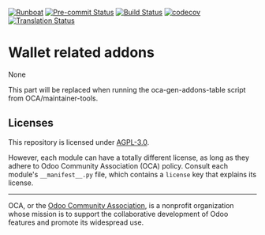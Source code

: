 
[![Runboat](https://img.shields.io/badge/runboat-Try%20me-875A7B.png)](https://runboat.odoo-community.org/builds?repo=OCA/wallet&target_branch=14.0)
[![Pre-commit Status](https://github.com/OCA/wallet/actions/workflows/pre-commit.yml/badge.svg?branch=14.0)](https://github.com/OCA/wallet/actions/workflows/pre-commit.yml?query=branch%3A14.0)
[![Build Status](https://github.com/OCA/wallet/actions/workflows/test.yml/badge.svg?branch=14.0)](https://github.com/OCA/wallet/actions/workflows/test.yml?query=branch%3A14.0)
[![codecov](https://codecov.io/gh/OCA/wallet/branch/14.0/graph/badge.svg)](https://codecov.io/gh/OCA/wallet)
[![Translation Status](https://translation.odoo-community.org/widgets/wallet-14-0/-/svg-badge.svg)](https://translation.odoo-community.org/engage/wallet-14-0/?utm_source=widget)

<!-- /!\ do not modify above this line -->

# Wallet related addons

None

<!-- /!\ do not modify below this line -->

<!-- prettier-ignore-start -->

[//]: # (addons)

This part will be replaced when running the oca-gen-addons-table script from OCA/maintainer-tools.

[//]: # (end addons)

<!-- prettier-ignore-end -->

## Licenses

This repository is licensed under [AGPL-3.0](LICENSE).

However, each module can have a totally different license, as long as they adhere to Odoo Community Association (OCA)
policy. Consult each module's `__manifest__.py` file, which contains a `license` key
that explains its license.

----
OCA, or the [Odoo Community Association](http://odoo-community.org/), is a nonprofit
organization whose mission is to support the collaborative development of Odoo features
and promote its widespread use.
